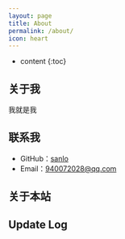 ```yaml
---
layout: page
title: About
permalink: /about/
icon: heart
---
```


* content
{:toc}

## 关于我

我就是我

## 联系我

* GitHub：[sanlo](https://github.com/sanlo)
* Email：940072028@qq.com

## 关于本站


## Update Log